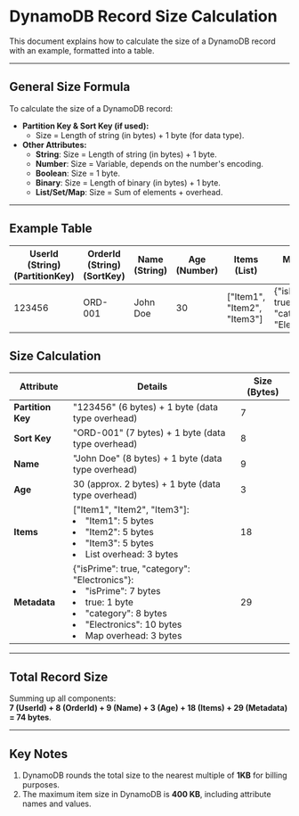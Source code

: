 # DynamoDB Record Size Calculation

This document explains how to calculate the size of a DynamoDB record with an example, formatted into a table.

---

## General Size Formula
To calculate the size of a DynamoDB record:

- **Partition Key & Sort Key (if used):**
   - Size = Length of string (in bytes) + 1 byte (for data type).
- **Other Attributes:**
   - **String**: Size = Length of string (in bytes) + 1 byte.
   - **Number**: Size = Variable, depends on the number's encoding.
   - **Boolean**: Size = 1 byte.
   - **Binary**: Size = Length of binary (in bytes) + 1 byte.
   - **List/Set/Map**: Size = Sum of elements + overhead.

---
## Example Table

| UserId <br/> (String)<br/> (PartitionKey) | OrderId <br/> (String) <br/>(SortKey) | Name <br/> (String) |Age<br/> (Number) | Items  <br/> (List)             | Metadata  <br/> (Map)                                   |
|-------------------------------------------|---------------------------------------|---------------------|---|-----------------------------|----------------------------------------------|
| 123456                                    | ORD-001                               | John Doe            |30 | ["Item1", "Item2", "Item3"] | {"isPrime": true, "category": "Electronics"} |


## Size Calculation

| Attribute       | Details                                                                                                                                                             | Size (Bytes) |
|-----------------|---------------------------------------------------------------------------------------------------------------------------------------------------------------------|--------------|
| **Partition Key** | "123456" (6 bytes) + 1 byte (data type overhead)                                                                                                                    | 7            |
| **Sort Key**     | "ORD-001" (7 bytes) + 1 byte (data type overhead)                                                                                                                   | 8            |
| **Name**         | "John Doe" (8 bytes) + 1 byte (data type overhead)                                                                                                                  | 9            |
| **Age**          | 30 (approx. 2 bytes) + 1 byte (data type overhead)                                                                                                                  | 3            |
| **Items**        | ["Item1", "Item2", "Item3"]: <li>"Item1": 5 bytes</li><li>"Item2": 5 bytes</li><li>"Item3": 5 bytes</li><li>List overhead: 3 bytes</li>                             | 18           |
| **Metadata**     | {"isPrime": true, "category": "Electronics"}: <li>"isPrime": 7 bytes</li><li>true: 1 byte</li><li>"category": 8 bytes</li><li>"Electronics": 10 bytes</li><li>Map overhead: 3 bytes   </li> | 29           |

---

## Total Record Size

Summing up all components:  
**7 (UserId) + 8 (OrderId) + 9 (Name) + 3 (Age) + 18 (Items) + 29 (Metadata) = 74 bytes**.

---

## Key Notes

1. DynamoDB rounds the total size to the nearest multiple of **1KB** for billing purposes.
2. The maximum item size in DynamoDB is **400 KB**, including attribute names and values.

